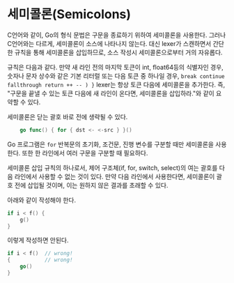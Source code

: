 # 세미콜론(Semicolons)

C언어와 같이, Go의 형식 문법은 구문을 종료하기 위하여 세미콜론을 사용한다. 그러나 C언어와는 다르게, 세미콜론이 소스에 나타나지 않는다. 대신 lexer가 스캔하면서 간단한 규칙을 통해 세미콜론을 삽입하므로, 소스 작성시 세미콜론으로부터 거의 자유롭다.

규칙은 다음과 같다. 만약 새 라인 전의 마지막 토큰이 int, float64등의 식별자인 경우, 숫자나 문자 상수와 같은 기본 리터럴 또는 다음 토큰 중 하나일 경우, 
```break continue fallthrough return ++ -- ) }```
lexer는 항상 토큰 다음에 세미콜론을 추가한다. 즉, "구문을 끝낼 수 있는 토큰 다음에 새 라인이 온다면, 세미콜론을 삽입하라."와 같이 요약할 수 있다.

세미콜론은 닫는 괄호 바로 전에 생략될 수 있다.
```go
    go func() { for { dst <- <-src } }()
```
Go 프로그램은 `for` 반복문의 초기화, 조건문, 진행 변수를 구분할 때만 세미콜론을 사용한다. 또한 한 라인에서 여러 구문을 구분할 때 필요하다.

세미콜론 삽입 규칙의 하나로서, 제어 구조체(if, for, switch, select)의 여는 괄호를 다음 라인에서 사용할 수 없는 것이 있다. 만약 다음 라인에서 사용한다면, 세미콜론이 괄호 전에 삽입될 것이며, 이는 원하지 않은 결과를 초래할 수 있다.

아래와 같이 작성해야 한다.
```go
if i < f() {
    g()
}
```

이렇게 작성하면 안된다.
```go
if i < f()  // wrong!
{           // wrong!
    go()
}
```